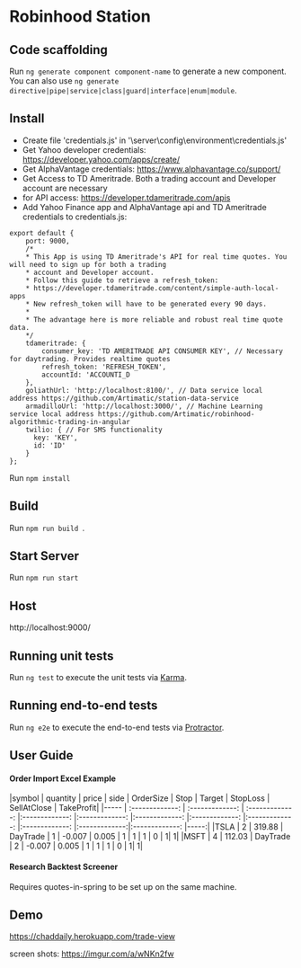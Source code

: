 # Robinhood Station

## Code scaffolding

Run `ng generate component component-name` to generate a new component. You can also use `ng generate directive|pipe|service|class|guard|interface|enum|module`.

## Install
* Create file 'credentials.js' in '\server\config\environment\credentials.js'
* Get Yahoo developer credentials: https://developer.yahoo.com/apps/create/
* Get AlphaVantage credentials: https://www.alphavantage.co/support/
* Get Access to TD Ameritrade. Both a trading account and Developer account are necessary 
*  for API access: https://developer.tdameritrade.com/apis
* Add Yahoo Finance app and AlphaVantage api and TD Ameritrade credentials to credentials.js: 
```
export default {
    port: 9000,
    /*
    * This App is using TD Ameritrade's API for real time quotes. You will need to sign up for both a trading 
    * account and Developer account.
    * Follow this guide to retrieve a refresh_token: 
    * https://developer.tdameritrade.com/content/simple-auth-local-apps
    * New refresh_token will have to be generated every 90 days.
    * 
    * The advantage here is more reliable and robust real time quote data.
    */
    tdameritrade: {
        consumer_key: 'TD AMERITRADE API CONSUMER KEY', // Necessary for daytrading. Provides realtime quotes
        refresh_token: 'REFRESH_TOKEN',
        accountId: 'ACCOUNTI_D
    },
    goliathUrl: 'http://localhost:8100/', // Data service local address https://github.com/Artimatic/station-data-service
    armadilloUrl: 'http://localhost:3000/', // Machine Learning service local address https://github.com/Artimatic/robinhood-algorithmic-trading-in-angular
    twilio: { // For SMS functionality
      key: 'KEY',
      id: 'ID'
    }
};

```

Run `npm install`

## Build

Run `npm run build `.

## Start Server

Run `npm run start`

## Host

http://localhost:9000/

## Running unit tests

Run `ng test` to execute the unit tests via [Karma](https://karma-runner.github.io).

## Running end-to-end tests

Run `ng e2e` to execute the end-to-end tests via [Protractor](http://www.protractortest.org/).

## User Guide

#### Order Import Excel Example
|symbol | quantity | price | side | OrderSize | Stop | Target | StopLoss | SellAtClose | TakeProfit|
|----- | :-------------: | :-------------: | :-------------: |:-------------: |:-------------: |:-------------: |:-------------: |:-------------: |:-------------: |:-------------:|:-------------: |-----:|
|TSLA | 2 | 319.88 | DayTrade | 1 | -0.007 | 0.005 | 1 | 1 | 1 | 0 | 1| 1|
|MSFT | 4 | 112.03 | DayTrade | 2 | -0.007 | 0.005 | 1 | 1 | 1 | 0 | 1| 1|

#### Research Backtest Screener

Requires quotes-in-spring to be set up on the same machine.

## Demo
https://chaddaily.herokuapp.com/trade-view

screen shots:
https://imgur.com/a/wNKn2fw
